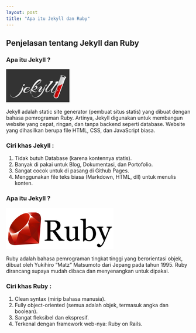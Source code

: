 ```yaml
---
layout: post
title: "Apa itu Jekyll dan Ruby"
---
```


## Penjelasan tentang Jekyll dan Ruby

### Apa itu Jekyll ?

![Logo Jekyll](/assets/images/JEKIL.png)

Jekyll adalah static site generator (pembuat situs statis) yang dibuat dengan bahasa pemrograman Ruby. Artinya, Jekyll digunakan untuk membangun website yang cepat, ringan, dan tanpa backend seperti database. Website yang dihasilkan berupa file HTML, CSS, dan JavaScript biasa.
### Ciri khas Jekyll :
1. Tidak butuh Database (karena kontennya statis).
2. Banyak di pakai untuk Blog, Dokumentasi, dan Portofolio.
3. Sangat cocok untuk di pasang di Github Pages.
4. Menggunakan file teks biasa (Markdown, HTML, dll) untuk menulis konten.


### Apa itu Jekyll ?

![Logo Ruby](/assets/images/RUBYYYYY.png)

Ruby adalah bahasa pemrograman tingkat tinggi yang berorientasi objek, dibuat oleh Yukihiro “Matz” Matsumoto dari Jepang pada tahun 1995. Ruby dirancang supaya mudah dibaca dan menyenangkan untuk dipakai.
### Ciri khas Ruby :
1. Clean syntax (mirip bahasa manusia).
2. Fully object-oriented (semua adalah objek, termasuk angka dan boolean).
3. Sangat fleksibel dan ekspresif.
4. Terkenal dengan framework web-nya: Ruby on Rails.


